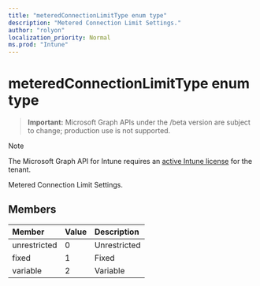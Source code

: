 ```yaml
---
title: "meteredConnectionLimitType enum type"
description: "Metered Connection Limit Settings."
author: "rolyon"
localization_priority: Normal
ms.prod: "Intune"
---
```


# meteredConnectionLimitType enum type

> **Important:** Microsoft Graph APIs under the /beta version are subject to change; production use is not supported.

> [!NOTE]
> The Microsoft Graph API for Intune requires an [active Intune license](https://go.microsoft.com/fwlink/?linkid=839381) for the tenant.

Metered Connection Limit Settings.

## Members
|Member|Value|Description|
|:---|:---|:---|
|unrestricted|0|Unrestricted|
|fixed|1|Fixed|
|variable|2|Variable|






